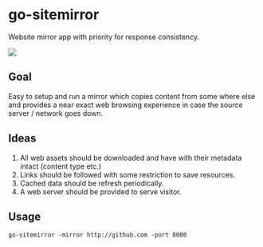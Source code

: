 # go-sitemirror
Website mirror app with priority for response consistency.

![](https://api.travis-ci.org/daohoangson/go-sitemirror.svg?branch=master)

## Goal
Easy to setup and run a mirror which copies content from some where else and provides a near exact web browsing experience in case the source server / network goes down.

## Ideas
1. All web assets should be downloaded and have with their metadata intact (content type etc.)
1. Links should be followed with some restriction to save resources.
1. Cached data should be refresh periodically.
1. A web server should be provided to serve visitor.

## Usage
`go-sitemirror -mirror http://github.com -port 8080`
